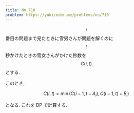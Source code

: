 ```yaml
---
title: No.710
problem: https://yukicoder.me/problems/no/710
---
```

$$ i $$ 番目の問題まで見たときに雪男さんが問題を解くのに $$ t $$ 秒かけたときの雪女さんがかけた秒数を $$ C(i, t) $$ とする.

このとき,

$$
C(i, t) = \min(C(i-1, t-A_i), C(i-1, t)+B_i)
$$

となる. これを DP で計算する.
